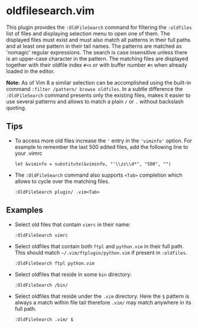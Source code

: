 # oldfilesearch.vim

This plugin provides the `:OldFileSearch` command for filtering the
`:oldfiles` list of files and displaying selection menu to open one
of them.  The displayed files must exist and must also match all
patterns in their full paths and at least one pattern in their tail
names.  The patterns are matched as 'nomagic' regular expressions.  The
search is case insensitive unless there is an upper-case character in
the pattern.  The matching files are displayed together with their
oldfile index `#<n` or with buffer number `#n` when already loaded
in the editor.

**Note:** As of Vim 8 a similar selection can be accomplished using
the built-in command `:filter /pattern/ browse oldfiles`.  In a subtle
difference the `:OldFileSearch` command presents only the existing
files, makes it easier to use several patterns and allows to match
a plain `/` or `.` without backslash quoting.


## Tips

* To access more old files increase the `'` entry in the `'viminfo'`
  option.  For example to remember the last 500 edited files, add the
  following line to your .vimrc

  ```VimL
  let &viminfo = substitute(&viminfo, "'\\zs\\d*", "500", "")
  ```

* The `:OldFileSearch` command also supports `<Tab>` completion
  which allows to cycle over the matching files.

  ```VimL
  :OldFileSearch plugin/ .vim<Tab>
  ```


## Examples

* Select old files that contain `vimrc` in their name:

  ```VimL
  :OldFileSearch vimrc
  ```

* Select oldfiles that contain both `ftpl` and `python.vim` in their
  full path.  This should match `~/.vim/ftplugin/python.vim` if present
  in `:oldfiles`.

  ```VimL
  :OldFileSearch ftpl python.vim
  ```

* Select oldfiles that reside in some `bin` directory:

  ```VimL
  :OldFileSearch /bin/
  ```

* Select oldfiles that reside under the `.vim` directory.
  Here the `$` pattern is always a match within file tail
  therefore `.vim/` may match anywhere in its full path.

  ```VimL
  :OldFileSearch .vim/ $
  ```
